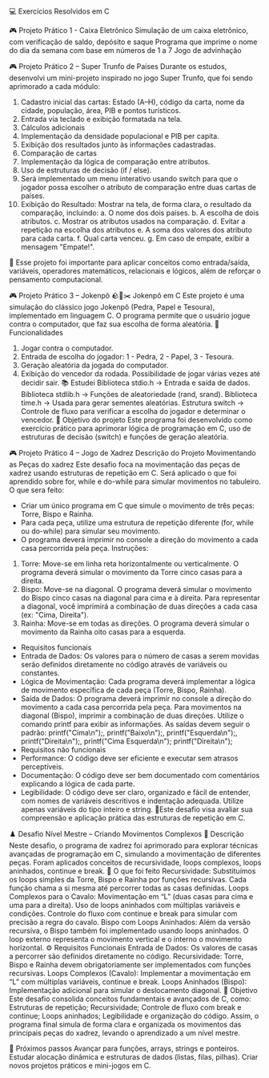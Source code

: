 💻 Exercícios Resolvidos em C

🎮 Projeto Prático 1 - Caixa Eletrônico
Simulação de um caixa eletrônico, com verificação de saldo, depósito e saque
Programa que imprime o nome do dia da semana com base em números de 1 a 7
Jogo de advinhação

🎮 Projeto Prático 2 – Super Trunfo de Países
Durante os estudos, desenvolvi um mini-projeto inspirado no jogo Super Trunfo, que foi sendo aprimorado a cada módulo:
1. Cadastro inicial das cartas: Estado (A–H), código da carta, nome da cidade, população, área, PIB e pontos turísticos.
2. Entrada via teclado e exibição formatada na tela.
3. Cálculos adicionais
4. Implementação da densidade populacional e PIB per capita.
5. Exibição dos resultados junto às informações cadastradas.
6. Comparação de cartas
7. Implementação da lógica de comparação entre atributos.
8. Uso de estruturas de decisão (if / else).
9. Será implementado um menu interativo usando switch para que o jogador possa escolher o atributo de comparação entre duas cartas de países.
10. Exibição do Resultado: Mostrar na tela, de forma clara, o resultado da comparação, incluindo:
a. O nome dos dois países.
b. A escolha de dois atributos.
c. Mostrar os atributos usados na comparação.
d. Evitar a repetição na escolha dos atributos
e. A soma dos valores dos atributo para cada carta.
f. Qual carta venceu.
g. Em caso de empate, exibir a mensagem "Empate!".

📌 Esse projeto foi importante para aplicar conceitos como entrada/saída, variáveis, operadores matemáticos, relacionais e lógicos, além de reforçar o pensamento computacional.

🎮 Projeto Prático 3 – Jokenpô
🪨📄✂️ Jokenpô em C
Este projeto é uma simulação do clássico jogo Jokenpô (Pedra, Papel e Tesoura), implementado em linguagem C.
O programa permite que o usuário jogue contra o computador, que faz sua escolha de forma aleatória.
🚀 Funcionalidades
1. Jogar contra o computador.
2. Entrada de escolha do jogador: 1 - Pedra, 2 - Papel, 3 - Tesoura.
3. Geração aleatória da jogada do computador.
4. Exibição do vencedor da rodada.
Possibilidade de jogar várias vezes até decidir sair.
📚 Estudei
Biblioteca stdio.h → Entrada e saída de dados.
Biblioteca stdlib.h → Funções de aleatoriedade (rand, srand).
Biblioteca time.h → Usada para gerar sementes aleatórias.
Estrutura switch → Controle de fluxo para verificar a escolha do jogador e determinar o vencedor.
🎯 Objetivo do projeto
Este programa foi desenvolvido como exercício prático para aprimorar lógica de programação em C, uso de estruturas de decisão (switch) e funções de geração aleatória.

🎮 Projeto Prático 4 – Jogo de Xadrez
Descrição do Projeto
Movimentando as Peças do xadrez
Este desafio foca na movimentação das peças de xadrez usando estruturas de repetição em C. Será aplicado o que foi aprendido sobre for, while e do-while para simular movimentos no tabuleiro.
O que sera feito:
- Criar um único programa em C que simule o movimento de três peças: Torre, Bispo e Rainha. 
- Para cada peça, utilize uma estrutura de repetição diferente (for, while ou do-while) para simular seu movimento. 
- O programa deverá imprimir no console a direção do movimento a cada casa percorrida pela peça.
Instruções:
1. Torre: Move-se em linha reta horizontalmente ou verticalmente. 
O programa deverá simular o movimento da Torre cinco casas para a direita.
2. Bispo: Move-se na diagonal. 
O programa deverá simular o movimento do Bispo cinco casas na diagonal para cima e à direita. Para representar a diagonal, você imprimirá a combinação de duas direções a cada casa (ex: "Cima, Direita").
3. Rainha: Move-se em todas as direções. 
O programa deverá simular o movimento da Rainha oito casas para a esquerda.
- Requisitos funcionais
- Entrada de Dados: Os valores para o número de casas a serem movidas serão definidos diretamente no código através de variáveis ou constantes.
- Lógica de Movimentação: Cada programa deverá implementar a lógica de movimento específica de cada peça (Torre, Bispo, Rainha).
- Saída de Dados: O programa deverá imprimir no console a direção do movimento a cada casa percorrida pela peça. Para movimentos na diagonal (Bispo), imprimir a combinação de duas direções. Utilize o comando printf para exibir as informações. As saídas devem seguir o padrão: printf("Cima\n");, printf("Baixo\n");, printf("Esquerda\n");, printf("Direita\n");, printf("Cima Esquerda\n"); printf("Direita\n");
- Requisitos não funcionais
- Performance: O código deve ser eficiente e executar sem atrasos perceptíveis.
- Documentação: O código deve ser bem documentado com comentários explicando a lógica de cada parte.
- Legibilidade: O código deve ser claro, organizado e fácil de entender, com nomes de variáveis descritivos e indentação adequada. Utilize apenas variáveis do tipo inteiro e string.
🎯Este desafio visa avaliar sua compreensão e aplicação prática das estruturas de repetição em C.

♟️ Desafio Nível Mestre – Criando Movimentos Complexos
📌 Descrição
Neste desafio, o programa de xadrez foi aprimorado para explorar técnicas avançadas de programação em C, simulando a movimentação de diferentes peças. Foram aplicados conceitos de recursividade, loops complexos, loops aninhados, continue e break.
🚀 O que foi feito
Recursividade:
Substituímos os loops simples da Torre, Bispo e Rainha por funções recursivas.
Cada função chama a si mesma até percorrer todas as casas definidas.
Loops Complexos para o Cavalo:
Movimentação em “L” (duas casas para cima e uma para a direita).
Uso de loops aninhados com múltiplas variáveis e condições.
Controle do fluxo com continue e break para simular com precisão a regra do cavalo.
Bispo com Loops Aninhados:
Além da versão recursiva, o Bispo também foi implementado usando loops aninhados.
O loop externo representa o movimento vertical e o interno o movimento horizontal.
⚙️ Requisitos Funcionais
Entrada de Dados: Os valores de casas a percorrer são definidos diretamente no código.
Recursividade: Torre, Bispo e Rainha devem obrigatoriamente ser implementados com funções recursivas.
Loops Complexos (Cavalo): Implementar a movimentação em “L” com múltiplas variáveis, continue e break.
Loops Aninhados (Bispo): Implementação adicional para simular o deslocamento diagonal.
🎯 Objetivo
Este desafio consolida conceitos fundamentais e avançados de C, como:
Estruturas de repetição;
Recursividade;
Controle de fluxo com break e continue;
Loops aninhados;
Legibilidade e organização do código.
Assim, o programa final simula de forma clara e organizada os movimentos das principais peças do xadrez, levando o aprendizado a um nível mestre.

🚀 Próximos passos
Avançar para funções, arrays, strings e ponteiros.
Estudar alocação dinâmica e estruturas de dados (listas, filas, pilhas).
Criar novos projetos práticos e mini-jogos em C.

